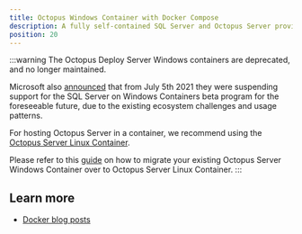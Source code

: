 ```yaml
---
title: Octopus Windows Container with Docker Compose
description: A fully self-contained SQL Server and Octopus Server provisioned through Docker Compose
position: 20
---
```


:::warning
The Octopus Deploy Server Windows containers are deprecated, and no longer maintained. 

Microsoft also [announced](https://techcommunity.microsoft.com/t5/sql-server/update-beta-program-for-sql-server-on-windows-container-is/ba-p/2516639) that from July 5th 2021 they were suspending support for the SQL Server on Windows Containers beta program for the foreseeable future, due to the existing ecosystem challenges and usage patterns.

For hosting Octopus Server in a container, we recommend using the [Octopus Server Linux Container](/docs/installation/octopus-in-container/docker-compose-linux.md).

Please refer to this [guide](/docs/installation/octopus-in-container/migrate-to-server-container-linux-from-windows-container.md) on how to migrate your existing Octopus Server Windows Container over to Octopus Server Linux Container.
:::

## Learn more

 - [Docker blog posts](http://octopus.com/blog/tag/docker)
